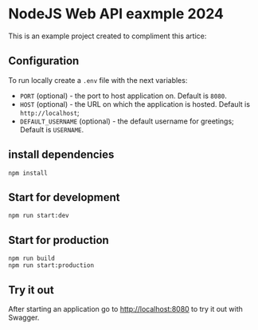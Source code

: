 # NodeJS Web API eaxmple 2024
This is an example project created to compliment this artice:

## Configuration
To run locally create a `.env` file with the next variables:
- `PORT` (optional) - the port to host application on. Default is `8080`.
- `HOST` (optional) - the URL on which the application is hosted. Default is `http://localhost`;
- `DEFAULT_USERNAME` (optional) - the default username for greetings; Default is `USERNAME`.

## install dependencies
```
npm install
```

## Start for development
```
npm run start:dev
```

## Start for production
```
npm run build
npm run start:production
```

## Try it out
After starting an application go to [http://localhost:8080](http://localhost:8080) to try it out with Swagger.